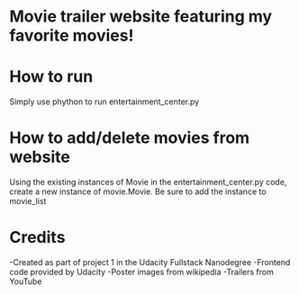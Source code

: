 # Movie trailer website featuring my favorite movies!


# How to run
Simply use phython to run entertainment_center.py

# How to add/delete movies from website
Using the existing instances of Movie in the entertainment_center.py code, create a new instance of movie.Movie. Be sure to add the instance to movie_list

# Credits
-Created as part of project 1 in the Udacity Fullstack Nanodegree
-Frontend code provided by Udacity
-Poster images from wikipedia
-Trailers from YouTube


